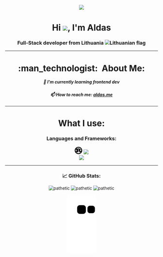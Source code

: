 <p align="center">
  <img src="https://media.giphy.com/media/M9gbBd9nbDrOTu1Mqx/giphy.gif" width="100"/>
</p>
<h1 align="center">Hi <img src="https://media.giphy.com/media/hvRJCLFzcasrR4ia7z/giphy.gif" width="40">, I'm Aldas</h1>
<h3 align="center">Full-Stack developer from Lithuania <img alt="Lithuanian flag" width="14px" height="13px" src="https://xo.wtf/image_proxy?url=https%3A%2F%2Fhotemoji.com%2Fimages%2Femoji%2F7%2Fso3ovm1sfyoi7.png&h=30a1eab60740f785d2dbf287590d84c5c05508fb8818e7a4bbe48abe8c0cdea4"></h3>

---

<h1 align="center">:man_technologist: &nbsp;About Me:</h1>
<!-- - 🔭 I’m currently working on **my framework**-->
<h5 align="center">🌱 I’m currently learning frontend dev</h5>
<h5 align="center">📫 How to reach me: <a href="https://aldas.me">aldas.me</a></h5>

---

<h1 align="center">What I use:</h1>
<h3 align="center">Languages and Frameworks:</h3>
<p align="center">
<code><img width="5%" src="https://github.com/devicons/devicon/blob/master/icons/rust/rust-plain.svg"></code>
<code><img width="9%" src="https://cdn.freebiesupply.com/logos/large/2x/nodejs-1-logo-png-transparent.png"></code>
<br />
<code><img width="10%" src="https://www.vectorlogo.zone/logos/python/python-ar21.svg"></code>

---

<h3 align="center"> &#x1f4c8; GitHub Stats: </h3>
<p align="center">
<img src="https://github-readme-stats.vercel.app/api?username=4ldas&theme=tokyonight&show_icons=true" alt="pathetic" width="350" height="140"/>
<img src="https://github-readme-stats.vercel.app/api/top-langs?username=4ldas&theme=tokyonight&layout=compact" alt="pathetic" width="350" height="140"/>
<img src="https://github-readme-streak-stats.herokuapp.com/?user=4ldas&theme=tokyonight" alt="pathetic" width="350" height="140"/>
</p>

<p align="center">
<img src="https://github.com/bwkam/bwkam/blob/output/github-contribution-snake.svg"></img>
</p>
